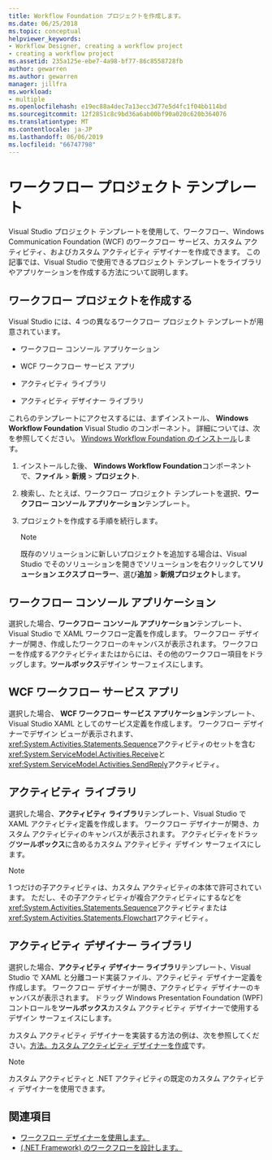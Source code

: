 ```yaml
---
title: Workflow Foundation プロジェクトを作成します。
ms.date: 06/25/2018
ms.topic: conceptual
helpviewer_keywords:
- Workflow Designer, creating a workflow project
- creating a workflow project
ms.assetid: 235a125e-ebe7-4a98-bf77-86c8558728fb
author: gewarren
ms.author: gewarren
manager: jillfra
ms.workload:
- multiple
ms.openlocfilehash: e19ec88a4dec7a13ecc3d77e5d4fc1f04bb114bd
ms.sourcegitcommit: 12f2851c8c9bd36a6ab00bf90a020c620b364076
ms.translationtype: MT
ms.contentlocale: ja-JP
ms.lasthandoff: 06/06/2019
ms.locfileid: "66747798"
---
```

# <a name="workflow-project-templates"></a>ワークフロー プロジェクト テンプレート

Visual Studio プロジェクト テンプレートを使用して、ワークフロー、Windows Communication Foundation (WCF) のワークフロー サービス、カスタム アクティビティ、およびカスタム アクティビティ デザイナーを作成できます。 この記事では、Visual Studio で使用できるプロジェクト テンプレートをライブラリやアプリケーションを作成する方法について説明します。

## <a name="create-a-workflow-project"></a>ワークフロー プロジェクトを作成する

Visual Studio には、4 つの異なるワークフロー プロジェクト テンプレートが用意されています。

- ワークフロー コンソール アプリケーション

- WCF ワークフロー サービス アプリ

- アクティビティ ライブラリ

- アクティビティ デザイナー ライブラリ

これらのテンプレートにアクセスするには、まずインストール、 **Windows Workflow Foundation** Visual Studio のコンポーネント。 詳細については、次を参照してください。 [Windows Workflow Foundation のインストール](developing-applications-with-the-workflow-designer.md#install-windows-workflow-foundation)します。

1. インストールした後、 **Windows Workflow Foundation**コンポーネントで、**ファイル** > **新規** > **プロジェクト**.

1. 検索し、たとえば、ワークフロー プロジェクト テンプレートを選択、**ワークフロー コンソール アプリケーション**テンプレート。

1. プロジェクトを作成する手順を続行します。

   > [!NOTE]
   > 既存のソリューションに新しいプロジェクトを追加する場合は、Visual Studio でそのソリューションを開きでソリューションを右クリックして**ソリューション エクスプ ローラー**、選び**追加** > **新規プロジェクト**します。

## <a name="workflow-console-app"></a>ワークフロー コンソール アプリケーション

選択した場合、**ワークフロー コンソール アプリケーション**テンプレート、Visual Studio で XAML ワークフロー定義を作成します。 ワークフロー デザイナーが開き、作成したワークフローのキャンバスが表示されます。 ワークフローを作成するアクティビティまたはからには、その他のワークフロー項目をドラッグします。**ツールボックス**デザイン サーフェイスにします。

## <a name="wcf-workflow-service-app"></a>WCF ワークフロー サービス アプリ

選択した場合、 **WCF ワークフロー サービス アプリケーション**テンプレート、Visual Studio XAML としてのサービス定義を作成します。 ワークフロー デザイナーでデザイン ビューが表示されます、<xref:System.Activities.Statements.Sequence>アクティビティのセットを含む<xref:System.ServiceModel.Activities.Receive>と<xref:System.ServiceModel.Activities.SendReply>アクティビティ。

## <a name="activity-library"></a>アクティビティ ライブラリ

選択した場合、**アクティビティ ライブラリ**テンプレート、Visual Studio で XAML アクティビティ定義を作成します。 ワークフロー デザイナーが開き、カスタム アクティビティのキャンバスが表示されます。 アクティビティをドラッグ**ツールボックス**に含めるカスタム アクティビティ デザイン サーフェイスにします。

> [!NOTE]
> 1 つだけの子アクティビティは、カスタム アクティビティの本体で許可されています。 ただし、その子アクティビティが複合アクティビティにするなどを<xref:System.Activities.Statements.Sequence>アクティビティまたは<xref:System.Activities.Statements.Flowchart>アクティビティ。

## <a name="activity-designer-library"></a>アクティビティ デザイナー ライブラリ

選択した場合、**アクティビティ デザイナー ライブラリ**テンプレート、Visual Studio で XAML と分離コード実装ファイル、アクティビティ デザイナー定義を作成します。 ワークフロー デザイナーが開き、アクティビティ デザイナーのキャンバスが表示されます。 ドラッグ Windows Presentation Foundation (WPF) コントロールを**ツールボックス**カスタム アクティビティ デザイナーで使用するデザイン サーフェイスにします。

カスタム アクティビティ デザイナーを実装する方法の例は、次を参照してください。[方法。カスタム アクティビティ デザイナーを作成](/dotnet/framework/windows-workflow-foundation/how-to-create-a-custom-activity-designer)です。

> [!NOTE]
> カスタム アクティビティと .NET アクティビティの既定のカスタム アクティビティ デザイナーを使用できます。

## <a name="see-also"></a>関連項目

- [ワークフロー デザイナーを使用します。](developing-applications-with-the-workflow-designer.md)
- [(.NET Framework) のワークフローを設計します。](/dotnet/framework/windows-workflow-foundation/designing-workflows)